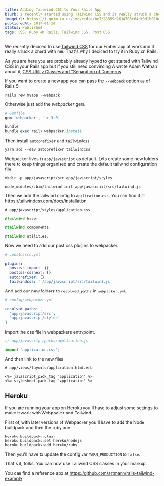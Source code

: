 ```yaml
---
title: Adding Tailwind CSS to Your Rails App
blurb: I recently started using Tailwind CSS and it really struck a chord with me. Here's how you add it to your Rails App.
imageUrl: https://i.guim.co.uk/img/media/be7228859d2614703c64dc0d1b010e13cb28da70/464_279_1584_951/master/1584.jpg?w=1280&h=720&q=55&auto=format&usm=12&fit=max&s=a61dfb9e4148f743af6b7a7760c736c2
publishedAt: 2018-01-10
status: Published
tags: CSS, Ruby on Rails, Tailwind CSS, Post CSS
---
```


We recently decided to use [Tailwind CSS](https://tailwindcss.com/) for our
Ember app at work and it really struck a chord with me. That's why I decided to try it in Ruby on Rails.

As you are here you are probably already hyped to get started with Tailwind CSS in your Rails app but if
you still need convincing A wrote Adam Wathan about it, [CSS Utility Classes and "Separation of Concerns](https://adamwathan.me/css-utility-classes-and-separation-of-concerns/).

If you want to create a new app you can pass the `--webpack` option as of Rails 5.1

```shell
rails new myapp --webpack
```

Otherwise just add the *webpacker* gem.

```ruby
# Gemfile
gem 'webpacker', '~> 3.0'

bundle
bundle exec rails webpacker:install
```

Then install `autoprefixer` and `tailwindcss`

```shell
yarn add --dev autoprefixer tailwindcss
```

Webpacker lives in `app/javascript` as default. Lets create some new folders there to keep things organized and
create the default tailwind configuration file.

```shell
mkdir -p app/javascript/src app/javascript/styles

node_modules/.bin/tailwind init app/javascript/src/tailwind.js
```

Then we add the tailwind config to `application.css`. You can find it at <https://tailwindcss.com/docs/installation>

```css
# app/javascript/styles/application.css

@tailwind base;

@tailwind components;

@tailwind utilities;
```

Now we need to add our post css plugins to webpacker.

```yml
# .postcssrc.yml

plugins:
  postcss-import: {}
  postcss-cssnext: {}
  autoprefixer: {}
  tailwindcss: './app/javascript/src/tailwind.js'
```

And add our new folders to `resolved_paths` in `webpacker.yml`.

```yml
# config/webpacker.yml

resolved_paths: [
  'app/javascript/src',
  'app/javascript/styles'
]
```

Import the css file in webpackers entrypoint.

```js
// app/javascript/packs/application.js

import 'application.css';
```

And then link to the new files

```erb
# app/views/layouts/application.html.erb

<%= javascript_pack_tag 'application' %>
<%= stylesheet_pack_tag 'application' %>
```

## Heroku

If you are running your app on Heroku you'll have to adjust some settings to make it work with Webpacker and Tailwind.

First of, with later versions of Webpacker you'll have to add the Node buildpack and then the ruby one.

```shell
heroku buildpacks:clear
heroku buildpacks:set heroku/nodejs
heroku buildpacks:add heroku/ruby
```

Then you'll have to update the config var `YARN_PRODUCTION` to `false`.

That's it, folks. You can now use Tailwind CSS classes in your markup.

You can find a reference app at <https://github.com/artmann/rails-tailwind-example>
